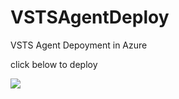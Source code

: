 # VSTSAgentDeploy
VSTS Agent Depoyment in Azure


click below to deploy


<a href="https://portal.azure.com/#create/Microsoft.Template/uri/https%3A%2F%2Fraw.githubusercontent.com%2Feamonnk%2FVSTSAgentDeploy%2Fmaster%2FVSTSAgentDeploytoAzure2.json" target="_blank">
    <img src="http://azuredeploy.net/deploybutton.png"/>
</a>
